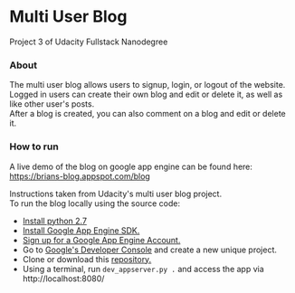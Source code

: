 # Multi User Blog
Project 3 of Udacity Fullstack Nanodegree 

### About
The multi user blog allows users to signup, login, or logout of the website.  
Logged in users can create their own blog and edit or delete it, as well as like other user's posts.  
After a blog is created, you can also comment on a blog and edit or delete it.

### How to run
A live demo of the blog on google app engine can be found here: https://brians-blog.appspot.com/blog

Instructions taken from Udacity's multi user blog project.  
To run the blog locally using the source code:
* [Install python 2.7](https://www.python.org/downloads/)
* [Install Google App Engine SDK.](https://cloud.google.com/appengine/downloads#Google_App_Engine_SDK_for_Python)
* [Sign up for a Google App Engine Account.](https://console.cloud.google.com/appengine)
* Go to [Google's Developer Console](https://console.cloud.google.com/) and create a new unique project.
* Clone or download this [repository.](https://github.com/Myucil/Mutli-User-Blog/)
* Using a terminal, run `dev_appserver.py .` and access the app via http://localhost:8080/
